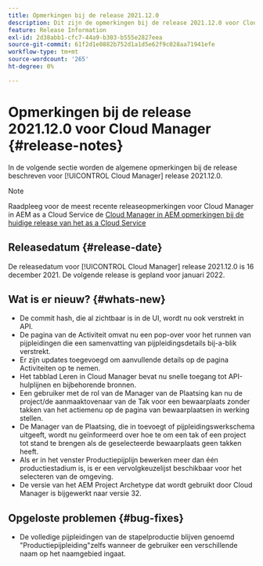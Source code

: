 ```yaml
---
title: Opmerkingen bij de release 2021.12.0
description: Dit zijn de opmerkingen bij de release 2021.12.0 voor Cloud Manager.
feature: Release Information
exl-id: 2d38abb1-cfc7-44a9-b303-b555e2827eea
source-git-commit: 61f2d1e0882b752d1a1d5e62f9c028aa71941efe
workflow-type: tm+mt
source-wordcount: '265'
ht-degree: 0%

---
```


# Opmerkingen bij de release 2021.12.0 voor Cloud Manager {#release-notes}

In de volgende sectie worden de algemene opmerkingen bij de release beschreven voor [!UICONTROL Cloud Manager] release 2021.12.0.

>[!NOTE]
>
>Raadpleeg voor de meest recente releaseopmerkingen voor Cloud Manager in AEM as a Cloud Service de [Cloud Manager in AEM opmerkingen bij de huidige release van het as a Cloud Service](https://experienceleague.adobe.com/docs/experience-manager-cloud-service/content/implementing/using-cloud-manager/release-notes-cloud-manager/release-notes-cm-current.html)

## Releasedatum {#release-date}

De releasedatum voor [!UICONTROL Cloud Manager] release 2021.12.0 is 16 december 2021. De volgende release is gepland voor januari 2022.

## Wat is er nieuw? {#whats-new}

* De commit hash, die al zichtbaar is in de UI, wordt nu ook verstrekt in API.
* De pagina van de Activiteit omvat nu een pop-over voor het runnen van pijpleidingen die een samenvatting van pijpleidingsdetails bij-a-blik verstrekt.
* Er zijn updates toegevoegd om aanvullende details op de pagina Activiteiten op te nemen.
* Het tabblad Leren in Cloud Manager bevat nu snelle toegang tot API-hulplijnen en bijbehorende bronnen.
* Een gebruiker met de rol van de Manager van de Plaatsing kan nu de project/de aanmaaktovenaar van de Tak voor een bewaarplaats zonder takken van het actiemenu op de pagina van bewaarplaatsen in werking stellen.
* De Manager van de Plaatsing, die in toevoegt of pijpleidingswerkschema uitgeeft, wordt nu geïnformeerd over hoe te om een tak of een project tot stand te brengen als de geselecteerde bewaarplaats geen takken heeft.
* Als er in het venster Productiepijplijn bewerken meer dan één productiestadium is, is er een vervolgkeuzelijst beschikbaar voor het selecteren van de omgeving.
* De versie van het AEM Project Archetype dat wordt gebruikt door Cloud Manager is bijgewerkt naar versie 32.

## Opgeloste problemen {#bug-fixes}

* De volledige pijpleidingen van de stapelproductie blijven genoemd &quot;Productiepijpleiding&quot;zelfs wanneer de gebruiker een verschillende naam op het naamgebied ingaat.
